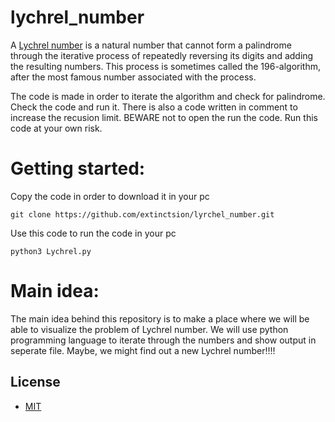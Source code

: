 # lychrel_number

A [Lychrel number](https://en.wikipedia.org/wiki/Lychrel_number/) is a natural number that cannot form a palindrome through the iterative process of repeatedly reversing its digits and adding the resulting numbers. This process is sometimes called the 196-algorithm, after the most famous number associated with the process.

The code is made in order to iterate the algorithm and check for palindrome.
Check the code and run it. There is also a code written in comment to increase the recusion limit. BEWARE not to open the run the code.
Run this code at your own risk.

# Getting started:

Copy the code in order to download it in your pc
```
git clone https://github.com/extinctsion/lyrchel_number.git
```

Use this code to run the code in your pc
```
python3 Lychrel.py
```

# Main idea:
The main idea behind this repository is to make a place where we will be able to visualize the problem of Lychrel number. We will use python programming language to iterate through the numbers and show output in seperate file. Maybe, we might find out a new Lychrel number!!!!

## License

 - [MIT](https://raw.githubusercontent.com/ionic-team/stencil/main/LICENSE.md)
